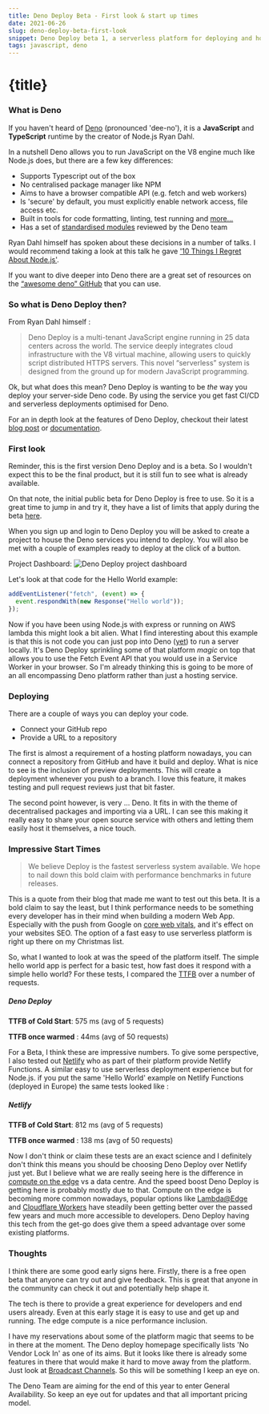 ```yaml
---
title: Deno Deploy Beta - First look & start up times
date: 2021-06-26
slug: deno-deploy-beta-first-look
snippet: Deno Deploy beta 1, a serverless platform for deploying and hosting server-side Deno released last week. I wanted to explore what it offers and whether the beta already lives up to some of it's claims.
tags: javascript, deno
---
```


# {title}


### What is Deno

If you haven't heard of [Deno](https://github.com/denoland/deno) (pronounced 'dee-no'), it is a **JavaScript** and **TypeScript** runtime by the creator of Node.js Ryan Dahl. 

In a nutshell Deno allows you to run JavaScript on the V8 engine much like Node.js does, but there are a few key differences:

- Supports Typescript out of the box
- No centralised package manager like NPM
- Aims to have a browser compatible API (e.g. fetch and web workers)
- Is 'secure' by default, you must explicitly enable network access, file access etc.
- Built in tools for code formatting, linting, test running and [more...](https://deno.land/manual/tools)
- Has a set of [standardised modules](https://deno.land/std/) reviewed by the Deno team

Ryan Dahl himself has spoken about these decisions in a number of talks. I would recommend taking a look at this talk he gave ['10 Things I Regret About Node.js'](https://www.youtube.com/watch?v=M3BM9TB-8yA).

If you want to dive deeper into Deno there are a great set of resources on the [“awesome deno” GitHub](https://github.com/denolib/awesome-deno) that you can use. 


### So what is Deno Deploy then?

From Ryan Dahl himself :

> Deno Deploy is a multi-tenant JavaScript engine running in 25 data centers across the world. The service deeply integrates cloud infrastructure with the V8 virtual machine, allowing users to quickly script distributed HTTPS servers. This novel “serverless” system is designed from the ground up for modern JavaScript programming.

Ok, but what does this mean? Deno Deploy is wanting to be *the* way you deploy your server-side Deno code. By using the service you get fast CI/CD and serverless deployments optimised for Deno.

For an in depth look at the features of Deno Deploy, checkout their latest [blog post](https://deno.com/blog/deploy-beta1) or [documentation](https://deno.com/deploy/docs).


### First look

Reminder, this is the first version Deno Deploy and is a beta. So I wouldn't expect this to be the final product, but it is still fun to see what is already available. 

On that note, the initial public beta for Deno Deploy is free to use. So it is a great time to jump in and try it, they have a list of limits that apply during the beta [here](https://deno.com/deploy/docs/pricing-and-limits).

When you sign up and login to Deno Deploy you will be asked to create a project to house the Deno services you intend to deploy. You will also be met with a couple of examples ready to deploy at the click of a button.

Project Dashboard: ![Deno Deploy project dashboard](https://res.cloudinary.com/wubo/image/upload/c_scale,f_auto,q_auto:best,w_1080/v1624639605/blog/deno-deploy-project-dashboard_sf1zyp.png "Deno Deploy project dashboard")

Let's look at that code for the Hello World example:

```javascript
addEventListener("fetch", (event) => {
  event.respondWith(new Response("Hello world"));
});
```

Now if you have been using Node.js with express or running on AWS lambda this might look a bit alien. What I find interesting about this example is that this is not code you can just pop into Deno ([yet](https://github.com/denoland/deno/issues/5957#issuecomment-722568905)) to run a server locally. It's Deno Deploy sprinkling some of that platform *magic* on top that allows you to use the Fetch Event API that you would use in a Service Worker in your browser. So I'm already thinking this is going to be more of an all encompassing Deno platform rather than just a hosting service.


### Deploying 

There are a couple of ways you can deploy your code. 

- Connect your GitHub repo
- Provide a URL to a repository

The first is almost a requirement of a hosting platform nowadays, you can connect a repository from GitHub and have it build and deploy. What is nice to see is the inclusion of preview deployments. This will create a deployment whenever you push to a branch. I love this feature, it makes testing and pull request reviews just that bit faster. 

 The second point however, is very ... Deno. It fits in with the theme of decentralised packages and importing via a URL. I can see this making it really easy to share your open source service with others and letting them easily host it themselves, a nice touch.


### Impressive Start Times

> We believe Deploy is the fastest serverless system available. We hope to nail down this bold claim with performance benchmarks in future releases.

This is a quote from their blog that made me want to test out this beta. It is a bold claim to say the least, but I think performance needs to be something every developer has in their mind when building a modern Web App. Especially with the push from Google on [core web vitals](https://web.dev/vitals/), and it's effect on your websites SEO. The option of a fast easy to use serverless platform is right up there on my Christmas list. 

So, what I wanted to look at was the speed of the platform itself. The simple hello world app is perfect for a basic test, how fast does it respond with a simple hello world? For these tests, I compared the [TTFB](https://web.dev/time-to-first-byte/) over a number of requests. 

##### Deno Deploy

**TTFB of Cold Start**: 575 ms (avg of 5 requests)

**TTFB once warmed** : 44ms (avg of 50 requests)

For a Beta, I think these are impressive numbers. To give some perspective, I also tested out [Netlify](https://www.netlify.com/) who as part of their platform provide Netlify Functions. A similar easy to use serverless deployment experience but for Node.js. if you put the same 'Hello World' example on Netlify Functions (deployed in Europe) the same tests looked like :
##### Netlify

**TTFB of Cold Start**: 812 ms (avg of 5 requests)

**TTFB once warmed** : 138 ms (avg of 50 requests)


Now I don't think or claim these tests are an exact science and I definitely don't think this means you should be choosing Deno Deploy over Netlify just yet. But I believe what we are really seeing here is the difference in [compute on the edge](https://en.wikipedia.org/wiki/Edge_computing) vs a data centre. And the speed boost Deno Deploy is getting here is probably mostly due to that. Compute on the edge is becoming more common nowadays, popular options like [Lambda@Edge](https://aws.amazon.com/lambda/edge/) and [Cloudflare Workers](https://workers.cloudflare.com/) have steadily been getting better over the passed few years and much more accessible to developers. Deno Deploy having this tech from the get-go does give them a speed advantage over some existing platforms.


### Thoughts

I think there are some good early signs here. Firstly, there is a free open beta that anyone can try out and give feedback. This is great that anyone in the community can check it out and potentially help shape it. 

The tech is there to provide a great experience for developers and end users already. Even at this early stage it is easy to use and get up and running. The edge compute is a nice performance inclusion. 

I have my reservations about some of the platform magic that seems to be in there at the moment. The Deno deploy homepage specifically lists 'No Vendor Lock In' as one of its aims. But it looks like there is already some features in there that would make it hard to move away from the platform. Just look at [Broadcast Channels](https://deno.com/blog/deploy-beta1#broadcastchannel). So this will be something I keep an eye on. 

The Deno Team are aiming for the end of this year to enter General Availability. So keep an eye out for updates and that all important pricing model.